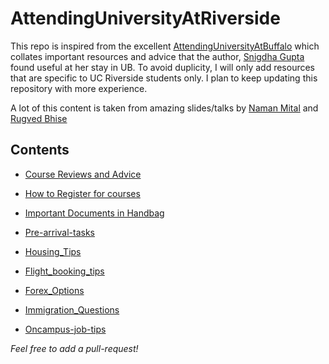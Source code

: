 # AttendingUniversityAtRiverside

This repo is inspired from the excellent [AttendingUniversityAtBuffalo](https://github.com/snigi-gupta/AttendingUniversityAtBuffalo) which collates important resources and advice that the author, [Snigdha Gupta](https://gist.github.com/snigi-gupta/04307be1585712b0410f91061ea16cb5) found useful at her stay in UB. To avoid duplicity, I will only add resources that are specific to UC Riverside students only. I plan to keep updating this repository with more experience.

A lot of this content is taken from amazing slides/talks by [Naman Mital](https://www.mittalnaman.com/) and [Rugved Bhise](https://rugvedb133.github.io/)

## Contents

* [Course Reviews and Advice](/Course_Reviews)

* [How to Register for courses](https://www.youtube.com/watch?v=kwZJ8vO4Yug)

* [Important Documents in Handbag](/Pre_departure_Important_Documets)

* [Pre-arrival-tasks](/Pre_arrival_tasks)

* [Housing_Tips](/Housing_Tips)

* [Flight_booking_tips](/Flight_booking_Tips)

* [Forex_Options](/Forex_Options)

* [Immigration_Questions](/Immigration_Questions)

* [Oncampus-job-tips](/Oncampus_job_tips)

*Feel free to add a pull-request!*

